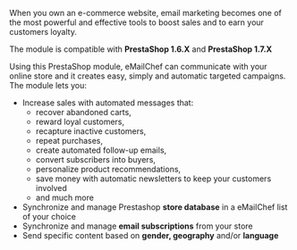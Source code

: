 When you own an e-commerce website, email marketing becomes one of the most powerful and effective tools to boost sales and to earn your customers loyalty.

The module is compatible with **PrestaShop 1.6.X** and **PrestaShop 1.7.X**

Using this PrestaShop module, eMailChef can communicate with your online store and it creates easy, simply and automatic targeted campaigns.
The module lets you:

* Increase sales with automated messages that:
  * recover abandoned carts,
  * reward loyal customers,
  * recapture inactive customers,
  * repeat purchases,
  * create automated follow-up emails,
  * convert subscribers into buyers,
  * personalize product recommendations,
  * save money with automatic newsletters to keep your customers involved
  * and much more
* Synchronize and manage Prestashop **store database** in a eMailChef list of your choice
* Synchronize and manage **email subscriptions** from your store
* Send specific content based on **gender, geography** and/or **language**
